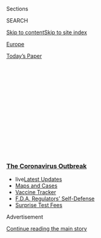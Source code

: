 <div id="app">

<div>

<div>

<div>

<div class="NYTAppHideMasthead css-1q2w90k e1suatyy0">

<div class="section css-ui9rw0 e1suatyy2">

<div class="css-eph4ug er09x8g0">

<div class="css-6n7j50">

</div>

<span class="css-1dv1kvn">Sections</span>

<div class="css-10488qs">

<span class="css-1dv1kvn">SEARCH</span>

</div>

[Skip to content](#site-content)[Skip to site
index](#site-index)

</div>

<div id="masthead-section-label" class="css-1wr3we4 eaxe0e00">

[Europe](https://www.nytimes3xbfgragh.onion/section/world/europe)

</div>

<div class="css-10698na e1huz5gh0">

</div>

</div>

<div id="masthead-bar-one" class="section hasLinks css-15hmgas e1csuq9d3">

<div class="css-uqyvli e1csuq9d0">

</div>

<div class="css-1uqjmks e1csuq9d1">

</div>

<div class="css-9e9ivx">

[](https://myaccount.nytimes3xbfgragh.onion/auth/login?response_type=cookie&client_id=vi)

</div>

<div class="css-1bvtpon e1csuq9d2">

[Today’s
Paper](https://www.nytimes3xbfgragh.onion/section/todayspaper)

</div>

</div>

</div>

</div>

<div data-aria-hidden="false">

<div id="site-content" data-role="main">

<div>

<div class="css-1aor85t" style="opacity:0.000000001;z-index:-1;visibility:hidden">

<div class="css-1hqnpie">

<div class="css-epjblv">

<span class="css-17xtcya">[Europe](/section/world/europe)</span><span class="css-x15j1o">|</span><span class="css-fwqvlz">‘It’s
Very Scary’: U.K. Food Banks Close as Coronavirus Stalls
Donations</span>

</div>

<div class="css-k008qs">

<div class="css-1iwv8en">

<span class="css-18z7m18"></span>

<div>

</div>

</div>

<span class="css-1n6z4y">https://nyti.ms/2U1PR9d</span>

<div class="css-1705lsu">

<div class="css-4xjgmj">

<div class="css-4skfbu" data-role="toolbar" data-aria-label="Social Media Share buttons, Save button, and Comments Panel with current comment count" data-testid="share-tools">

  - 
  - 
  - 
  - 
    
    <div class="css-6n7j50">
    
    </div>

  - 

</div>

</div>

</div>

</div>

</div>

</div>

<div class="css-13pd83m">

<div class="css-l9svim">

### [<span class="css-pa1jbp"><span class="css-1rxm0ex">The Coronavirus</span><span class="css-1rxm0ex"> Outbreak</span></span>](https://www.nytimes3xbfgragh.onion/news-event/coronavirus?name=styln-coronavirus-national&region=TOP_BANNER&block=storyline_menu_recirc&action=click&pgtype=Article&impression_id=5fac1cf0-f52d-11ea-864d-454cfeeecf0d&variant=undefined)

  - <span class="css-1qkutce"><span class="css-12clwdu">live</span>[Latest
    Updates](https://www.nytimes3xbfgragh.onion/2020/09/12/world/covid-19-coronavirus.html?name=styln-coronavirus-national&region=TOP_BANNER&block=storyline_menu_recirc&action=click&pgtype=Article&impression_id=5fac4400-f52d-11ea-864d-454cfeeecf0d&variant=undefined)</span>
  - <span class="css-1qkutce">[Maps and
    Cases](https://www.nytimes3xbfgragh.onion/interactive/2020/us/coronavirus-us-cases.html?name=styln-coronavirus-national&region=TOP_BANNER&block=storyline_menu_recirc&action=click&pgtype=Article&impression_id=5fac4401-f52d-11ea-864d-454cfeeecf0d&variant=undefined)</span>
  - <span class="css-1qkutce">[Vaccine
    Tracker](https://www.nytimes3xbfgragh.onion/interactive/2020/science/coronavirus-vaccine-tracker.html?name=styln-coronavirus-national&region=TOP_BANNER&block=storyline_menu_recirc&action=click&pgtype=Article&impression_id=5fac4402-f52d-11ea-864d-454cfeeecf0d&variant=undefined)</span>
  - <span class="css-1qkutce">[F.D.A. Regulators’
    Self-Defense](https://www.nytimes3xbfgragh.onion/2020/09/10/us/politics/fda-coronavirus-vaccine.html?name=styln-coronavirus-national&region=TOP_BANNER&block=storyline_menu_recirc&action=click&pgtype=Article&impression_id=5fac4403-f52d-11ea-864d-454cfeeecf0d&variant=undefined)</span>
  - <span class="css-1qkutce">[Surprise Test
    Fees](https://www.nytimes3xbfgragh.onion/2020/09/09/upshot/coronavirus-surprise-test-fees.html?name=styln-coronavirus-national&region=TOP_BANNER&block=storyline_menu_recirc&action=click&pgtype=Article&impression_id=5fac6b10-f52d-11ea-864d-454cfeeecf0d&variant=undefined)</span>

</div>

</div>

<div id="top-wrapper" class="css-1sy8kpn">

<div id="top-slug" class="css-l9onyx">

Advertisement

</div>

[Continue reading the main
story](#after-top)

<div class="ad top-wrapper" style="text-align:center;height:100%;display:block;min-height:250px">

<div id="top" class="place-ad" data-position="top" data-size-key="top">

</div>

</div>

<div id="after-top">

</div>

</div>

<div>

<div id="sponsor-wrapper" class="css-1hyfx7x">

<div id="sponsor-slug" class="css-19vbshk">

Supported by

</div>

[Continue reading the main
story](#after-sponsor)

<div id="sponsor" class="ad sponsor-wrapper" style="text-align:center;height:100%;display:block">

</div>

<div id="after-sponsor">

</div>

</div>

<div class="css-186x18t">

</div>

<div class="css-ls6wgr ehdk2mb0">

# ‘It’s Very Scary’: U.K. Food Banks Close as Coronavirus Stalls Donations

</div>

Panic and hoarding because of the pandemic, coupled with a looming
recession, have paralyzed groups that provide food for people in need.

<div class="css-79elbk" data-testid="photoviewer-wrapper">

<div class="css-z3e15g" data-testid="photoviewer-wrapper-hidden">

</div>

<div class="css-1a48zt4 ehw59r15" data-testid="photoviewer-children">

![<span class="css-16f3y1r e13ogyst0" data-aria-hidden="true">A
volunteer at the Newcastle West End food bank in Newcastle upon Tyne,
England, on Thursday. Even before the coronavirus, food banks were
struggling to meet rising
demand.</span><span class="css-cnj6d5 e1z0qqy90" itemprop="copyrightHolder"><span class="css-1ly73wi e1tej78p0">Credit...</span><span><span>Mary
Turner for The New York
Times</span></span></span>](https://static01.graylady3jvrrxbe.onion/images/2020/03/19/world/19uk-foodbank1sub/merlin_170728587_fb97a694-ae4a-4bf2-849a-06d62accdc65-articleLarge.jpg?quality=75&auto=webp&disable=upscale)

</div>

</div>

<div class="css-18e8msd">

<div class="css-vp77d3 epjyd6m0">

<div class="css-hus3qt ey68jwv0" data-aria-hidden="true">

[![Ceylan
Yeginsu](https://static01.graylady3jvrrxbe.onion/images/2018/10/17/multimedia/author-ceylan-yeginsu/author-ceylan-yeginsu-thumbLarge-v2.png
"Ceylan Yeginsu")](https://www.nytimes3xbfgragh.onion/by/ceylan-yeginsu)

</div>

<div class="css-1baulvz">

By [<span class="css-1baulvz last-byline" itemprop="name">Ceylan
Yeginsu</span>](https://www.nytimes3xbfgragh.onion/by/ceylan-yeginsu)

</div>

</div>

  - 
    
    <div class="css-ld3wwf e16638kd2">
    
    Published March 19, 2020Updated March 22,
    2020
    
    </div>

  - 
    
    <div class="css-4xjgmj">
    
    <div class="css-pvvomx" data-role="toolbar" data-aria-label="Social Media Share buttons, Save button, and Comments Panel with current comment count" data-testid="share-tools">
    
      - 
      - 
      - 
      - 
        
        <div class="css-6n7j50">
        
        </div>
    
      - 
    
    </div>
    
    </div>

</div>

</div>

<div class="section meteredContent css-1r7ky0e" name="articleBody" itemprop="articleBody">

<div class="css-1fanzo5 StoryBodyCompanionColumn">

<div class="css-53u6y8">

LONDON — As panicked shoppers in Britain empty supermarket shelves and
hoard goods amid [the coronavirus
outbreak](https://www.nytimes3xbfgragh.onion/2020/03/17/world/europe/coronavirus-imperial-college-johnson.html),
food banks that depend on donations are struggling to stay afloat, and
some have been forced to shut down.

Vulnerable families who depend on emergency food packages to survive
received limited supplies this week as food banks across Britain fell
short on items like pasta, tinned vegetables, long-life milk, baby food,
diapers and toilet paper. And the winter months, when people in crisis
are less likely to meet the basic costs of living, are particularly
critical.

“It’s very scary, because everyone is walking around with bags and
trolleys full of food stocking up for the next few months, while I’m
worrying about whether I have enough food to feed the children this
week,” said Angie Fowler, a mother of three who depends on the Chalk
Farm food bank in northern London. “If this place closes down, I don’t
know what we’ll do. We have no backup.”

</div>

</div>

<div class="css-1fanzo5 StoryBodyCompanionColumn">

<div class="css-53u6y8">

[Even before the coronavirus
outbreak,](https://www.nytimes3xbfgragh.onion/2020/03/16/world/europe/britain-coronavirus-boris-johnson.html)
food banks in the country were [struggling to meet
demands](https://www.nytimes3xbfgragh.onion/2019/01/30/sports/britain-premier-league-foodbanks.html)
that have steadily increased in recent years. Last year, the Trussell
Trust, Britain’s largest network of food banks, delivered 1.6 million
three-day emergency food supplies to people in crisis — an 18.8 percent
increase on the previous year.

</div>

</div>

<div>

</div>

<div class="css-1fanzo5 StoryBodyCompanionColumn">

<div class="css-53u6y8">

“It is possible that food banks will face increased demand as people
lose income, at the same time as food donations drop or staff and
volunteers are unavailable, due to measures rightly put in place to slow
the spread of infection,” said Emma Revie, the Trussell Trust’s chief
executive.

*\[Update:* [*Boris Johnson, U.K. Prime Minister, has the
coronavirus*](http://www.nytimes3xbfgragh.onion/2020/03/27/world/europe/boris-johnson-coronavirus.html)*.\]*

“All of this comes when food banks are already dealing with a record
level of need for emergency food,” she said. “We’re working with our
network on how best to support people as the situation
unfolds.”

<div id="NYT_MAIN_CONTENT_1_REGION" class="css-9tf9ac">

<div>

<div id="styln-covid-updates-world" class="section interactive-content interactive-size-medium css-1ftcdic">

<div class="css-17ih8de interactive-body">

<div id="styln-briefing-block" data-asset-id="QXJ0aWNsZTpueXQ6Ly9hcnRpY2xlLzJiYjYwYTJiLTY3NjItNTg3NC1iMGVhLWY4NzRhMjE3NTQyZA==">

<div class="briefing-block-header-section">

# [Latest Updates: The Coronavirus Outbreak](https://www.nytimes3xbfgragh.onion/2020/09/11/world/covid-19-coronavirus.html?action=click&pgtype=Article&state=default&region=MAIN_CONTENT_1&context=storylines_live_updates)

<div class="briefing-block-ts">

Updated 2020-09-12T12:04:20.515Z

</div>

</div>

  - [Fauci cautions the virus could disrupt life in the U.S. until
    ‘maybe even towards the end
    of 2021.’](https://www.nytimes3xbfgragh.onion/2020/09/11/world/covid-19-coronavirus.html?action=click&pgtype=Article&state=default&region=MAIN_CONTENT_1&context=storylines_live_updates#link-dfb8a16)
  - [From Asia to Africa, China promotes its vaccine candidates to win
    friends.](https://www.nytimes3xbfgragh.onion/2020/09/11/world/covid-19-coronavirus.html?action=click&pgtype=Article&state=default&region=MAIN_CONTENT_1&context=storylines_live_updates#link-7104d154)
  - [The other way the virus will kill:
    hunger.](https://www.nytimes3xbfgragh.onion/2020/09/11/world/covid-19-coronavirus.html?action=click&pgtype=Article&state=default&region=MAIN_CONTENT_1&context=storylines_live_updates#link-393ad215)

<div class="briefing-block-footer">

<div class="briefing-block-footer-meta">

[See more
updates](https://www.nytimes3xbfgragh.onion/2020/09/11/world/covid-19-coronavirus.html?action=click&pgtype=Article&state=default&region=MAIN_CONTENT_1&context=storylines_live_updates)

</div>

<div class="briefing-block-briefinglinks">

<span>More live coverage:</span>
[Markets](https://www.nytimes3xbfgragh.onion/live/2020/09/11/business/stock-market-today-coronavirus?action=click&pgtype=Article&state=default&region=MAIN_CONTENT_1&context=storylines_live_updates)

</div>

</div>

</div>

</div>

</div>

</div>

</div>

The Islington food bank in northern London said on Monday that it would
shut down next week because of a decline in donations and volunteer
staff. Other food banks have been reducing their services.

The North Paddington food bank in western London, which provides food to
more than 100 households each week, said its donations were down 25
percent. On Wednesday, volunteers handed out pre-prepared packages and
limited the time people spent on the premises.

</div>

</div>

<div class="css-1fanzo5 StoryBodyCompanionColumn">

<div class="css-53u6y8">

“We are just focusing on keeping people safe and ensuring they have
enough to eat through this crisis,” said James Quayle, the food bank’s
manager. “Right now, we are working hard to maintain our own supply
chain as donations have become less reliable.”

<div id="NYT_MAIN_CONTENT_2_REGION" class="css-9tf9ac">

<div>

</div>

</div>

Mr. Quayle said he was surprised by how calm people at the food bank
have been in the onset of the outbreak, especially when compared with
the panicked shoppers in the supermarkets. “No one is asking for extra,”
he said.

</div>

</div>

<div class="css-79elbk" data-testid="photoviewer-wrapper">

<div class="css-z3e15g" data-testid="photoviewer-wrapper-hidden">

</div>

<div class="css-1a48zt4 ehw59r15" data-testid="photoviewer-children">

![<span class="css-16f3y1r e13ogyst0" data-aria-hidden="true">The nearly
empty pasta section in a grocery store in northern London on
Sunday.</span><span class="css-cnj6d5 e1z0qqy90" itemprop="copyrightHolder"><span class="css-1ly73wi e1tej78p0">Credit...</span><span>Andrew
Testa for The New York
Times</span></span>](https://static01.graylady3jvrrxbe.onion/images/2020/03/19/world/19virus-ukfoodbanks2/merlin_170528835_25a82c79-d6ee-4613-8719-11bb7243f0e6-articleLarge.jpg?quality=75&auto=webp&disable=upscale)

</div>

</div>

<div class="css-1fanzo5 StoryBodyCompanionColumn">

<div class="css-53u6y8">

Most food banks anticipate having to deliver more food packages in the
coming weeks as people go into self-isolation, an increase that will
require additional staff and resources.

The Sufra food bank, which serves a large number of refugees and asylum
seekers, has canceled most of its services. Instead it is providing
limited food parcels, and a lack of supplies is forcing most recipients
to closely ration their packages.

“All the indications are that the U.K. is on the precipice of a
recession, which will mean that financial donations to the charity will
also start drying up while demand for food aid rises,” said Rajesh
Makwana, the food bank’s director. “Add to this the impact of austerity
and universal credit, and you can see why this really is the perfect
storm.”

Britain’s biggest supermarket chains, including Asda, Tesco and
Sainsbury’s, introduced restrictions on purchases on Wednesday after
shopping aisles were stripped bare within hours of some stores’ opening.
They will also reserve the first hour after opening to older people and
vulnerable people to ensure them access to essential supplies.

</div>

</div>

<div class="css-1fanzo5 StoryBodyCompanionColumn">

<div class="css-53u6y8">

Adam Connell, a volunteer who has been delivering packages to seniors
and other vulnerable people in recent weeks, fears that the outbreak
will push struggling people deeper into poverty and social exclusion.
Around 14 million people live in poverty in Britain — about one-fifth of
the overall population — according to the Joseph Rowntree Foundation, an
independent social change organization.

The loss of food banks carries implications far beyond the distribution
of food, executives say.

“Foodbanks don’t just provide food — they provide a support network and
a social platform for people who would otherwise feel alone and
excluded,” Mr. Connell said. “If the spread of the virus gets to a point
of crisis like we’ve seen in Italy, I’m not sure how we will be able to
continue providing these services.”

[Schools will close starting on
Friday](https://www.nytimes3xbfgragh.onion/2020/03/17/world/europe/EU-closes-borders-virus.html)
throughout Britain, and many parents worry about the added pressures of
providing lunches for their children without the help of food banks and
other social services.

“It’s already difficult to feed the children during the school
holidays,” Ms. Fowler said. “If the schools stay shut and we’re stuck
at home all day, I’m not sure how we’ll manage.”

“I’m already dealing with depression and anxiety,” she said. “I can’t
deal with this.”

</div>

</div>

<div>

</div>

</div>

<div>

</div>

<div>

</div>

<div>

</div>

<div>

<div id="bottom-wrapper" class="css-1ede5it">

<div id="bottom-slug" class="css-l9onyx">

Advertisement

</div>

[Continue reading the main
story](#after-bottom)

<div id="bottom" class="ad bottom-wrapper" style="text-align:center;height:100%;display:block;min-height:90px">

</div>

<div id="after-bottom">

</div>

</div>

</div>

</div>

</div>

## Site Index

<div>

</div>

## Site Information Navigation

  - [© <span>2020</span> <span>The New York Times
    Company</span>](https://help.nytimes3xbfgragh.onion/hc/en-us/articles/115014792127-Copyright-notice)

<!-- end list -->

  - [NYTCo](https://www.nytco.com/)
  - [Contact
    Us](https://help.nytimes3xbfgragh.onion/hc/en-us/articles/115015385887-Contact-Us)
  - [Work with us](https://www.nytco.com/careers/)
  - [Advertise](https://nytmediakit.com/)
  - [T Brand Studio](http://www.tbrandstudio.com/)
  - [Your Ad
    Choices](https://www.nytimes3xbfgragh.onion/privacy/cookie-policy#how-do-i-manage-trackers)
  - [Privacy](https://www.nytimes3xbfgragh.onion/privacy)
  - [Terms of
    Service](https://help.nytimes3xbfgragh.onion/hc/en-us/articles/115014893428-Terms-of-service)
  - [Terms of
    Sale](https://help.nytimes3xbfgragh.onion/hc/en-us/articles/115014893968-Terms-of-sale)
  - [Site
    Map](https://spiderbites.nytimes3xbfgragh.onion)
  - [Help](https://help.nytimes3xbfgragh.onion/hc/en-us)
  - [Subscriptions](https://www.nytimes3xbfgragh.onion/subscription?campaignId=37WXW)

</div>

</div>

</div>

</div>
